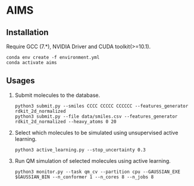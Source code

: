 # AIMS

## Installation
Require GCC (7.*), NVIDIA Driver and CUDA toolkit(>=10.1).  
```
conda env create -f environment.yml
conda activate aims
```

## Usages
1. Submit molecules to the database.
   ```
   python3 submit.py --smiles CCCC CCCCC CCCCCC --features_generator rdkit_2d_normalized
   python3 submit.py --file data/smiles.csv --features_generator rdkit_2d_normalized --heavy_atoms 0 20
   ```
2. Select which molecules to be simulated using unsupervised active learning.
   ```
   python3 active_learning.py --stop_uncertainty 0.3
   ```
3. Run QM simulation of selected molecules using active learning.
   ```
   python3 monitor.py --task qm_cv --partition cpu --GAUSSIAN_EXE $GAUSSIAN_BIN --n_conformer 1 --n_cores 8 --n_jobs 8
   ```